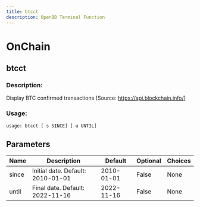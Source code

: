 ```yaml
---
title: btcct
description: OpenBB Terminal Function
---
```


# OnChain

## btcct

### Description: 

Display BTC confirmed transactions [Source: https://api.blockchain.info/]

### Usage: 
```python
usage: btcct [-s SINCE] [-u UNTIL]
```

## Parameters

| Name | Description | Default | Optional | Choices |
| ---- | ----------- | ------- | -------- | ------- |
| since | Initial date. Default: 2010-01-01 | 2010-01-01 | False | None |
| until | Final date. Default: 2022-11-16 | 2022-11-16 | False | None |


